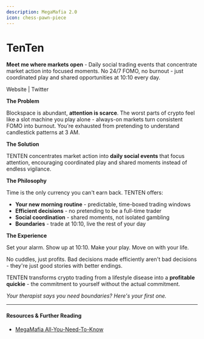 ```yaml
---
description: MegaMafia 2.0
icon: chess-pawn-piece
---
```


# TenTen

**Meet me where markets open** - Daily social trading events that concentrate market action into focused moments. No 24/7 FOMO, no burnout - just coordinated play and shared opportunities at 10:10 every day.

Website | Twitter

**The Problem**

Blockspace is abundant, **attention is scarce**. The worst parts of crypto feel like a slot machine you play alone - always-on markets turn consistent FOMO into burnout. You're exhausted from pretending to understand candlestick patterns at 3 AM.

**The Solution**

TENTEN concentrates market action into **daily social events** that focus attention, encouraging coordinated play and shared moments instead of endless vigilance.

**The Philosophy**

Time is the only currency you can't earn back. TENTEN offers:

* **Your new morning routine** - predictable, time-boxed trading windows
* **Efficient decisions** - no pretending to be a full-time trader
* **Social coordination** - shared moments, not isolated gambling
* **Boundaries** - trade at 10:10, live the rest of your day

**The Experience**

Set your alarm. Show up at 10:10. Make your play. Move on with your life.

No cuddles, just profits. Bad decisions made efficiently aren't bad decisions - they're just good stories with better endings.

TENTEN transforms crypto trading from a lifestyle disease into a **profitable quickie** - the commitment to yourself without the actual commitment.

_Your therapist says you need boundaries? Here's your first one._

***

#### Resources & Further Reading

* [MegaMafia All-You-Need-To-Know](https://www.notion.so/MegaMafia-All-You-Need-To-Know-28ee7cdafcdc8036a205f56aa99c1e06)
